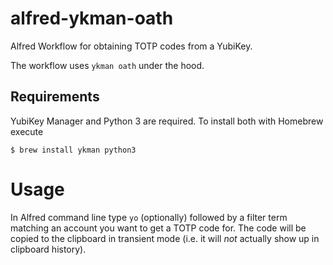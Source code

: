 # alfred-ykman-oath

Alfred Workflow for obtaining TOTP codes from a YubiKey.

The workflow uses `ykman oath` under the hood.

## Requirements

YubiKey Manager and Python 3 are required. To install both with Homebrew execute

```
$ brew install ykman python3
```

# Usage

In Alfred command line type `yo` (optionally) followed by a filter term matching an account you want to get a TOTP code
for. The code will be copied to the clipboard in transient mode (i.e. it will *not* actually show up in clipboard
history).
